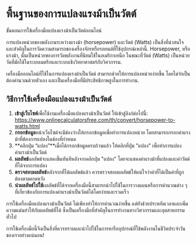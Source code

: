 พื้นฐานของการแปลงแรงม้าเป็นวัตต์
================================

ขั้นตอนการใช้เครื่องมือแปลงแรงม้าเป็นวัตต์ออนไลน์

การแปลงหน่วยของพลังงานระหว่างแรงม้า (horsepower) และวัตต์ (Watts) เป็นสิ่งที่น่าสนใจและสำคัญในการวัดความสามารถของเครื่องจักรหรือรถยนต์ที่ใช้อุปกรณ์เหล่านี้. Horsepower, หรือแรงม้า, นั้นเป็นหน่วยของการวัดพลังงานที่นิยมใช้ในอเมริกาเหนือ ในขณะที่วัตต์ (Watts) เป็นหน่วยวัดที่มักใช้ในระบบเมตริกและระบบเชิงวิทยาศาสตร์กับวิศวกรรม.

เครื่องมือออนไลน์ที่ใช้ในการแปลงแรงม้าเป็นวัตต์ สามารถช่วยให้การแปลงหน่วยง่ายขึ้น โดยไม่จำเป็นต้องคำนวณด้วยตัวเอง และเป็นเครื่องมือที่มีประสิทธิภาพสูงในการทำงาน.

 วิธีการใช้เครื่องมือแปลงแรงม้าเป็นวัตต์ 
-----------------------------------------

1. **เข้าสู่เว็บไซต์**เพื่อใช้งานเครื่องมือแปลงแรงม้าเป็นวัตต์ ให้เข้าสู่ลิงก์ต่อไปนี้: <https://www.onlinecalculatorsfree.com/th/convert/horsepower-to-watts.html>
2. **กรอกข้อมูล**หน้าเว็บไซต์จะมีช่องว่างให้กรอกข้อมูลเพื่อทำการแปลงหน่วย โดยสามารถกรอกค่าแรงม้าที่ต้องการแปลงในช่องที่กำหนด
3. **คลิกปุ่ม “แปลง”**เมื่อได้กรอกข้อมูลครบถ้วนแล้ว ให้คลิกที่ปุ่ม "แปลง" เพื่อทำการแปลงค่าแรงม้าเป็นวัตต์
4. **ผลลัพธ์**ผลลัพธ์จะแสดงขึ้นทันทีหลังจากคลิกปุ่ม "แปลง" โดยจะแสดงค่าแรงม้าที่แปลงและค่าวัตต์ที่ได้จากการแปลง
5. **ตรวจสอบผลลัพธ์**หลังจากที่ได้ผลลัพธ์แล้ว ควรตรวจสอบผลลัพธ์ให้แน่ใจว่าค่าที่ได้เป็นค่าที่ถูกต้องตามคาดหวัง
6. **นำผลลัพธ์ไปใช้**ผลลัพธ์ที่ได้จากเครื่องมือนี้สามารถนำไปใช้ในการวางแผนหรือการคำนวณต่าง ๆ ที่เกี่ยวข้องกับการแปลงค่าแรงม้าเป็นวัตต์ได้โดยง่ายและรวดเร็ว

การใช้เครื่องมือแปลงแรงม้าเป็นวัตต์ ไม่เพียงทำให้การคำนวณง่ายขึ้น แต่ยังช่วยประหยัดเวลาและเพิ่มความแม่นยำให้กับผลลัพธ์ที่ได้ ซึ่งเป็นเครื่องมือที่สำคัญในการทำงานทางวิศวกรรมและอุตสาหกรรมทั่วไป

การใช้เครื่องมือนี้จึงเป็นสิ่งที่ควรทราบและนำไปใช้ในการหารืออุปกรณ์ที่ใช้พลังงานในชีวิตประจำวันของเราอย่างแน่นอน!